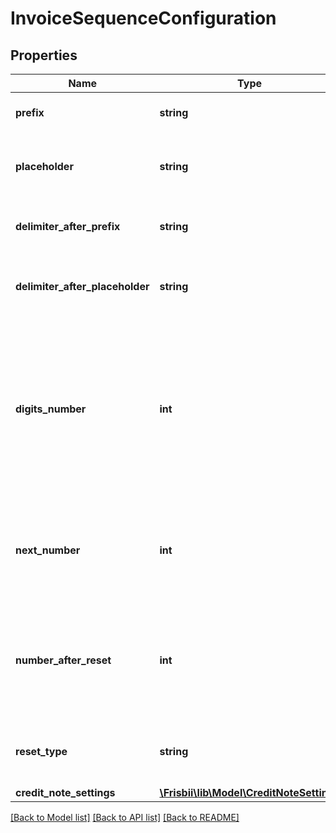 # InvoiceSequenceConfiguration

## Properties
Name | Type | Description | Notes
------------ | ------------- | ------------- | -------------
**prefix** | **string** | Prefix of invoice number | [optional] 
**placeholder** | **string** | Placeholder depicting the invoice reset type interval | [optional] 
**delimiter_after_prefix** | **string** | Delimiter between prefix and placeholder | [optional] 
**delimiter_after_placeholder** | **string** | Delimiter between placeholder and number | [optional] 
**digits_number** | **int** | Number of digits in invoice numbers. If the invoice number contains less digits, the required count of trailing zeros will be added | [optional] 
**next_number** | **int** | The sequential number of first invoice that will be generated in current period | [optional] 
**number_after_reset** | **int** | The sequential number of first invoice that will be generated in all subsequent periods | [optional] 
**reset_type** | **string** | The frequency of resetting invoice numbers | [optional] 
**credit_note_settings** | [**\Frisbii\lib\Model\CreditNoteSettings**](CreditNoteSettings.md) |  | [optional] 

[[Back to Model list]](../../README.md#documentation-for-models) [[Back to API list]](../../README.md#documentation-for-api-endpoints) [[Back to README]](../../README.md)

